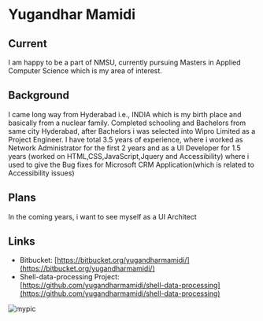 # Yugandhar Mamidi
## Current
I am happy to be a part of NMSU, currently pursuing Masters in Applied Computer Science which is my area of interest.

## Background
I came long way from Hyderabad i.e., INDIA which is my birth place and basically from a nuclear family.
Completed schooling and Bachelors from same city Hyderabad,  after Bachelors i was selected into Wipro Limited as a Project Engineer. 
I have total 3.5 years of experience, where i worked as Network Administrator for the first 2 years and as a UI Developer for 1.5 years (worked on HTML,CSS,JavaScript,Jquery and Accessibility) where i used to give the Bug fixes for Microsoft CRM Application(which is related to Accessibility issues)

## Plans
In the coming years,  i want to see myself as a UI Architect 

## Links
* Bitbucket: [https://bitbucket.org/yugandharmamidi/](https://bitbucket.org/yugandharmamidi/)
* Shell-data-processing Project: [https://github.com/yugandharmamidi/shell-data-processing](https://github.com/yugandharmamidi/shell-data-processing)

![mypic](mypic.jpg)
